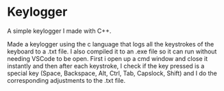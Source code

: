 # Keylogger
A simple keylogger I made with C++.


Made a keylogger using the c language that logs all the keystrokes of the keyboard to a .txt file. I also compiled it to an .exe file so it can run without needing VSCode to be open. First i open up a cmd window and close it instantly and then after each keystroke, I check if the key pressed is a special key (Space, Backspace, Alt, Ctrl, Tab, Capslock, Shift) and I do the corresponding adjustments to the .txt file.
